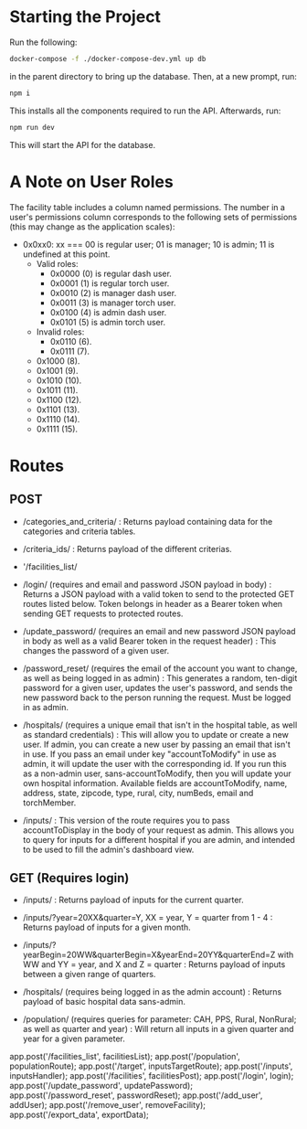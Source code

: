 # Starting the Project

Run the following:

```bash
docker-compose -f ./docker-compose-dev.yml up db
```

in the parent directory to bring up the database. Then, at a new prompt, run:

```bash
npm i
```

This installs all the components required to run the API. Afterwards, run:

```bash
npm run dev
```

This will start the API for the database.

# A Note on User Roles

The facility table includes a column named permissions. The number in a user's permissions column corresponds to the following sets of permissions (this may change as the application scales):

* 0x0xx0: xx === 00 is regular user; 01 is manager; 10 is admin; 11 is undefined at this point.
	* Valid roles:
		* 0x0000 (0) is regular dash user.
		* 0x0001 (1) is regular torch user.
		* 0x0010 (2) is manager dash user.
		* 0x0011 (3) is manager torch user.
		* 0x0100 (4) is admin dash user.
		* 0x0101 (5) is admin torch user.
	* Invalid roles:
		* 0x0110 (6).
		* 0x0111 (7).
    * 0x1000 (8).
    * 0x1001 (9).
    * 0x1010 (10).
    * 0x1011 (11).
    * 0x1100 (12).
    * 0x1101 (13).
    * 0x1110 (14).
    * 0x1111 (15).

# Routes

## POST

* /categories_and_criteria/ : Returns payload containing data for the categories and criteria tables.

* /criteria_ids/ : Returns payload of the different criterias.

* '/facilities_list/

* /login/ (requires and email and password JSON payload in body) : Returns a JSON payload with a valid token to send to the protected GET routes listed below. Token belongs in header as a Bearer token when sending GET requests to protected routes.

* /update_password/ (requires an email and new password JSON payload in body as well as a valid Bearer token in the request header) : This changes the password of a given user.

* /password_reset/ (requires the email of the account you want to change, as well as being logged in as admin) : This generates a random, ten-digit password for a given user, updates the user's password, and sends the new password back to the person running the request. Must be logged in as admin.

* /hospitals/ (requires a unique email that isn't in the hospital table, as well as standard credentials) : This will allow you to update or create a new user. If admin, you can create a new user by passing an email that isn't in use. If you pass an email under key "accountToModify" in use as admin, it will update the user with the corresponding id. If you run this as a non-admin user, sans-accountToModify, then you will update your own hospital information. Available fields are accountToModify, name, address, state, zipcode, type, rural, city, numBeds, email and torchMember.

* /inputs/ : This version of the route requires you to pass accountToDisplay in the body of your request as admin. This allows you to query for inputs for a different hospital if you are admin, and intended to be used to fill the admin's dashboard view.

## GET (Requires login)

* /inputs/ : Returns payload of inputs for the current quarter.

* /inputs/?year=20XX&quarter=Y, XX = year, Y = quarter from 1 - 4 : Returns payload of inputs for a given month.

* /inputs/?yearBegin=20WW&quarterBegin=X&yearEnd=20YY&quarterEnd=Z with WW and YY = year, and X and Z = quarter : Returns payload of inputs between a given range of quarters.





* /hospitals/ (requires being logged in as the admin account) : Returns payload of basic hospital data sans-admin.

* /population/ (requires queries for parameter: CAH, PPS, Rural, NonRural; as well as quarter and year) : Will return all inputs in a given quarter and year for a given parameter.


app.post('/facilities_list', facilitiesList);
app.post('/population', populationRoute);
app.post('/target', inputsTargetRoute);
app.post('/inputs', inputsHandler);
app.post('/facilities', facilitiesPost);
app.post('/login', login);
app.post('/update_password', updatePassword);
app.post('/password_reset', passwordReset);
app.post('/add_user', addUser);
app.post('/remove_user', removeFacility);
app.post('/export_data', exportData);
